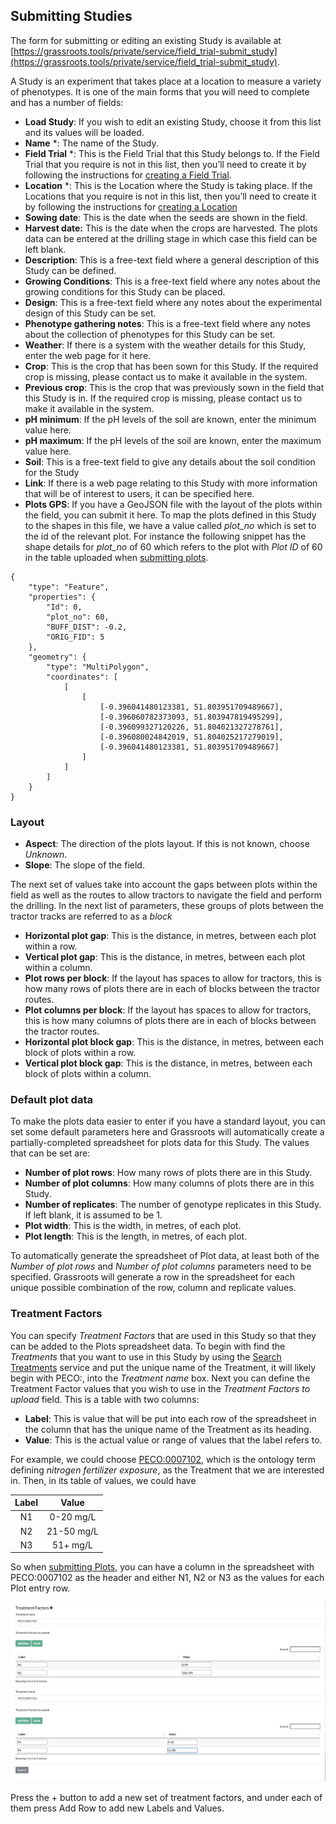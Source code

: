 ## Submitting Studies

The form for submitting or editing an existing Study is available at [https://grassroots.tools/private/service/field_trial-submit_study](https://grassroots.tools/private/service/field_trial-submit_study).

A Study is an experiment that takes place at a location to measure a variety of phenotypes. It is one of the
main forms that you will need to complete and has a number of fields:

 * **Load Study**: If you wish to edit an existing Study, choose it from this list and its values will be loaded.
 * **Name** *: The name of the Study.
 * **Field Trial** *: This is the Field Trial that this Study belongs to. If the Field Trial
      that you require is not in this list, then you’ll need to create it by following the instructions for
      [creating a Field Trial](submit_trial.md).
 * **Location** *: This is the Location where the Study is taking place. If the Locations that
      you require is not in this list, then you’ll need to create it by following the instructions for
       [creating a Location](submit_location.md) 
 * **Sowing date**: This is the date when the seeds are shown in the field.
 * **Harvest date:** This is the date when the crops are harvested. The plots data can be
      entered at the drilling stage in which case this field can be left blank.
 * **Description**: This is a free-text field where a general description of this Study can be
      defined.
 * **Growing Conditions**: This is a free-text field where any notes about the growing
      conditions for this Study can be placed.
 * **Design**: This is a free-text field where any notes about the experimental design of this
      Study can be set. 
 * **Phenotype gathering notes**: This is a free-text field where any notes about the
      collection of phenotypes for this Study can be set.
 * **Weather**: If there is a system with the weather details for this Study, enter the web
      page for it here.
 * **Crop**: This is the crop that has been sown for this Study. If the required crop is
      missing, please contact us to make it available in the system.
 * **Previous crop**: This is the crop that was previously sown in the field that this Study
      is in. If the required crop is missing, please contact us to make it available in the system. 
 * **pH minimum**: If the pH levels of the soil are known, enter the minimum value here.
 * **pH maximum**: If the pH levels of the soil are known, enter the maximum value here.
 * **Soil**: This is a free-text field to give any details about the soil condition for the
      Study
 * **Link**: If there is a web page relating to this Study with more information that will be
      of interest to users, it can be specified here.
  * **Plots GPS**: If you have a GeoJSON file with the layout of the plots within the field, you can submit it here.
    To map the plots defined in this Study to the shapes in this file, we have a value called *plot_no* which is set
    to the id of the relevant plot. For instance the following snippet has the shape details for *plot_no* of 60 which 
    refers to the plot with *Plot ID* of 60 in the table uploaded when 
    [submitting plots](https://grassroots.tools/docs/user/services/field_trial/submit_plots.md).

``` {.json}
{
	"type": "Feature",
	"properties": {
		"Id": 0,
		"plot_no": 60,
		"BUFF_DIST": -0.2,
		"ORIG_FID": 5
	},
	"geometry": {
		"type": "MultiPolygon",
		"coordinates": [
			[
				[
					[-0.396041480123381, 51.803951709489667],
					[-0.396060782373093, 51.803947819495299],
					[-0.396099327120226, 51.804021327278761],
					[-0.396080024842019, 51.804025217279019],
					[-0.396041480123381, 51.803951709489667]
				]
			]
		]
	}
}
```
 

### Layout

 * **Aspect**: The direction of the plots layout. If this is not known, choose *Unknown*. 
 * **Slope**: The slope of the field.
 
The next set of values take into account the gaps between plots within the field as well as the routes to 
allow tractors to navigate the field and perform the drilling. In the next list of parameters, these groups of
plots between the tractor tracks are referred to as a *block*
 
 * **Horizontal plot gap**: This is the distance, in metres, between each plot within a row.
 * **Vertical plot gap**: This is the distance, in metres, between each plot within a column.
 * **Plot rows per block**: If the layout has spaces to allow for tractors, this is how many rows of plots
there are in each of blocks between the tractor routes.
 * **Plot columns per block**: If the layout has spaces to allow for tractors, this is how many columns of plots
there are in each of blocks between the tractor routes.
 * **Horizontal plot block gap**: This is the distance, in metres, between each block of plots within a row.
 * **Vertical plot block gap**: This is the distance, in metres, between each block of plots within a column.

### Default plot data

To make the plots data easier to enter if you have a standard layout, you can set some default parameters
here and Grassroots will automatically create a partially-completed spreadsheet for plots data for this
Study. The values that can be set are:

 * **Number of plot rows**: How many rows of plots there are in this Study.
 * **Number of plot columns**: How many columns of plots there are in this Study.
 * **Number of replicates**: The number of genotype replicates in this Study. If left blank, it is assumed to be 1.
 * **Plot width**: This is the width, in metres, of each plot.
 * **Plot length**: This is the length, in metres, of each plot.

To automatically generate the spreadsheet of Plot data, at least both of the *Number of plot rows* and
*Number of plot columns* parameters need to be specified. Grassroots will generate a row in the
spreadsheet for each unique possible combination of the row, column and replicate values.

### Treatment Factors

You can specify *Treatment Factors* that are used in this Study so that they can be added to the Plots spreadsheet
data. To begin with find the *Treatments* that you want to use in this Study by using the [Search Treatments](search_treatments.md)
service and put the unique name of the Treatment, it will likely begin with PECO:, into the *Treatment name* box. 
Next you can define the Treatment Factor values that you wish to use in the *Treatment Factors to upload* field.
This is a table with two columns:

* **Label**: This is value that will be put into each row of the spreadsheet in the column that has the unique name of the Treatment
as its heading.
* **Value**: This is the actual value or range of values that the label refers to. 

For example, we could choose [PECO:0007102](http://draco.cyverse.org/amigo/term/PECO:0007102), which is the ontology term defining *nitrogen fertilizer exposure*, as the Treatment that we are 
interested in. Then, in its table of values, we could have 

| Label | Value |
| :---: | :---: |
| N1    | 0-20 mg/L |
| N2    | 21-50 mg/L |
| N3    | 51+ mg/L |


So when [submitting Plots](submit_plots.md), you can have a column in the spreadsheet with PECO:0007102 as the header and either N1, N2 or N3 as the 
values for each Plot entry row.

![Add Treatment Factors](images/submit_study_treatment_factors.png)

Press the + button to add a new set of treatment factors, and under each of them press Add Row to add new Labels and Values.
